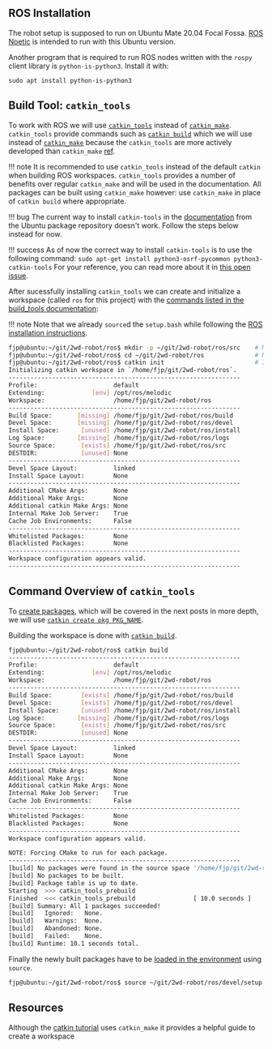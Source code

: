 ## ROS Installation

The robot setup is supposed to run on Ubuntu Mate 20.04 Focal Fossa. [ROS Noetic](http://wiki.ros.org/melodic) is intended to run with this Ubuntu version.

Another program that is required to run ROS nodes written with the `rospy` client library is `python-is-python3`. Install it with:

```console
sudo apt install python-is-python3
```

## Build Tool: `catkin_tools`

To work with ROS we will use [`catkin_tools`](https://catkin-tools.readthedocs.io/en/latest/index.html) 
instead of [`catkin_make`](http://wiki.ros.org/catkin/commands/catkin_make). `catkin_tools` provide commands such as [`catkin build`](https://catkin-tools.readthedocs.io/en/latest/verbs/catkin_build.html) which we will use instead of [`catkin_make`](https://wiki.ros.org/catkin/commands/catkin_make) because the `catkin_tools` are more actively developed than `catkin_make`
[ref](https://robotics.stackexchange.com/questions/16604/ros-catkin-make-vs-catkin-build).

!!! note
    It is recommended to use `catkin_tools` instead of the default `catkin` when building ROS workspaces. 
    `catkin_tools` provides a number of benefits over regular `catkin_make` and will be used in the documentation. 
    All packages can be built using `catkin_make` however: use `catkin_make` in place of `catkin build` where appropriate.

!!! bug
    The current way to install `catkin-tools` in the [documentation](https://catkin-tools.readthedocs.io/en/latest/installing.html#installing-on-ubuntu-with-apt-get) 
    from the Ubuntu package repository doesn't work. Follow the steps below instead for now.

!!! success
    As of now the correct way to install `catkin-tools` is to use the following command:
    ```
    sudo apt-get install python3-osrf-pycommon python3-catkin-tools
    ```
    For your reference, you can read more about it in [this open issue](https://github.com/catkin/catkin_tools/issues/594).

After sucessfully installing `catkin_tools` we can create and initialize a workspace (called `ros` for this project) with the [commands listed in the build_tools documentation](https://catkin-tools.readthedocs.io/en/latest/quick_start.html):

!!! note
    Note that we already `source`d the `setup.bash` while following the [ROS installation instructions](http://wiki.ros.org/melodic/Installation/Ubuntu).


```bash
fjp@ubuntu:~/git/2wd-robot/ros$ mkdir -p ~/git/2wd-robot/ros/src    # Make a new workspace and source space
fjp@ubuntu:~/git/2wd-robot/ros$ cd ~/git/2wd-robot/ros              # Navigate to the workspace root
fjp@ubuntu:~/git/2wd-robot/ros$ catkin init                         # Initialize it with a hidden marker file
Initializing catkin workspace in `/home/fjp/git/2wd-robot/ros`.
----------------------------------------------------------------
Profile:                     default
Extending:             [env] /opt/ros/melodic
Workspace:                   /home/fjp/git/2wd-robot/ros
----------------------------------------------------------------
Build Space:       [missing] /home/fjp/git/2wd-robot/ros/build
Devel Space:       [missing] /home/fjp/git/2wd-robot/ros/devel
Install Space:      [unused] /home/fjp/git/2wd-robot/ros/install
Log Space:         [missing] /home/fjp/git/2wd-robot/ros/logs
Source Space:       [exists] /home/fjp/git/2wd-robot/ros/src
DESTDIR:            [unused] None
----------------------------------------------------------------
Devel Space Layout:          linked
Install Space Layout:        None
----------------------------------------------------------------
Additional CMake Args:       None
Additional Make Args:        None
Additional catkin Make Args: None
Internal Make Job Server:    True
Cache Job Environments:      False
----------------------------------------------------------------
Whitelisted Packages:        None
Blacklisted Packages:        None
----------------------------------------------------------------
Workspace configuration appears valid.
----------------------------------------------------------------
```

## Command Overview of `catkin_tools`

To [create packages](https://catkin-tools.readthedocs.io/en/latest/quick_start.html#adding-packages-to-the-workspace), which will be covered in the next posts in more depth, we will use [`catkin create pkg PKG_NAME`](https://catkin-tools.readthedocs.io/en/latest/verbs/catkin_create.html#catkin-create-pkg).

Building the workspace is done with [`catkin build`](https://catkin-tools.readthedocs.io/en/latest/quick_start.html#building-the-workspace).

```bash
fjp@ubuntu:~/git/2wd-robot/ros$ catkin build
----------------------------------------------------------------
Profile:                     default
Extending:             [env] /opt/ros/melodic
Workspace:                   /home/fjp/git/2wd-robot/ros
----------------------------------------------------------------
Build Space:        [exists] /home/fjp/git/2wd-robot/ros/build
Devel Space:        [exists] /home/fjp/git/2wd-robot/ros/devel
Install Space:      [unused] /home/fjp/git/2wd-robot/ros/install
Log Space:         [missing] /home/fjp/git/2wd-robot/ros/logs
Source Space:       [exists] /home/fjp/git/2wd-robot/ros/src
DESTDIR:            [unused] None
----------------------------------------------------------------
Devel Space Layout:          linked
Install Space Layout:        None
----------------------------------------------------------------
Additional CMake Args:       None
Additional Make Args:        None
Additional catkin Make Args: None
Internal Make Job Server:    True
Cache Job Environments:      False
----------------------------------------------------------------
Whitelisted Packages:        None
Blacklisted Packages:        None
----------------------------------------------------------------
Workspace configuration appears valid.

NOTE: Forcing CMake to run for each package.
----------------------------------------------------------------
[build] No packages were found in the source space '/home/fjp/git/2wd-robot/ros/src'
[build] No packages to be built.
[build] Package table is up to date.
Starting  >>> catkin_tools_prebuild
Finished  <<< catkin_tools_prebuild                [ 10.0 seconds ]
[build] Summary: All 1 packages succeeded!
[build]   Ignored:   None.
[build]   Warnings:  None.
[build]   Abandoned: None.
[build]   Failed:    None.
[build] Runtime: 10.1 seconds total.
```

Finally the newly built packages have to be [loaded in the environment](https://catkin-tools.readthedocs.io/en/latest/quick_start.html#loading-the-workspace-environment) using `source`.

```bash
fjp@ubuntu:~/git/2wd-robot/ros$ source ~/git/2wd-robot/ros/devel/setup.bash # Load the workspace's environment
```

## Resources

Although the [catkin tutorial](https://wiki.ros.org/catkin/Tutorials) uses `catkin_make` it provides a helpful guide to create a workspace
